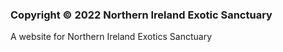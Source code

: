 ### Copyright © 2022 Northern Ireland Exotic Sanctuary

A website for Northern Ireland Exotics Sanctuary